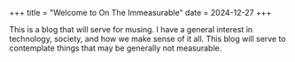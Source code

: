 +++
title = "Welcome to On The Immeasurable"
date = 2024-12-27
+++

This is a blog that will serve for musing.  I have a general interest in technology, society, and how we make sense of it all.  This blog will serve to contemplate things that may be generally not measurable. 